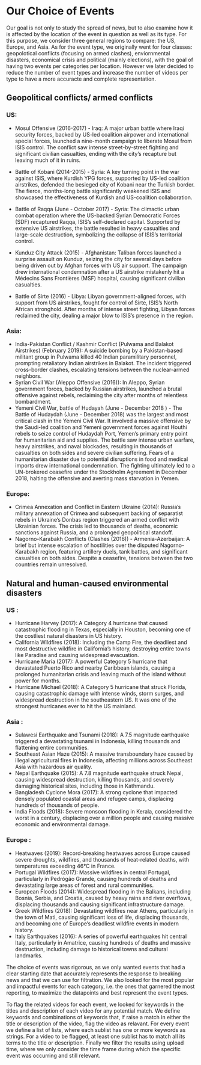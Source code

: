 # Our Choice of Events

Our goal is not only to study the spread of news, but to also examine how it is affected by the location of the event in question as well as its type. For this purpose, we consider three general regions to compare: the US, Europe, and Asia. As for the event type, we originally went for four classes: geopolotical conflicts (focusing on armed clashes), enviornmental disasters, economical crisis and political (mainly elections), with the goal of having two events per categories per location. However we later decided to reduce the number of event types and increase the number of videos per type to have a more accuracte and complete representation.

## Geopolitical conflicts/ armed conflicts

### US:

- Mosul Offensive (2016-2017) - Iraq: A major urban battle where Iraqi security forces, backed by US-led coalition airpower and international special forces, launched a nine-month campaign to liberate Mosul from ISIS control. The conflict saw intense street-by-street fighting and significant civilian casualties, ending with the city’s recapture but leaving much of it in ruins.

- Battle of Kobani (2014-2015) - Syria: A key turning point in the war against ISIS, where Kurdish YPG forces, supported by US-led coalition airstrikes, defended the besieged city of Kobani near the Turkish border. The fierce, months-long battle significantly weakened ISIS and showcased the effectiveness of Kurdish and US-coalition collaboration.
- Battle of Raqqa (June - October 2017) - Syria: The climactic urban combat operation where the US-backed Syrian Democratic Forces (SDF) recaptured Raqqa, ISIS’s self-declared capital. Supported by extensive US airstrikes, the battle resulted in heavy casualties and large-scale destruction, symbolizing the collapse of ISIS’s territorial control.
- Kunduz City Attack (2015) - Afghanistan: Taliban forces launched a surprise assault on Kunduz, seizing the city for several days before being driven out by Afghan forces with US air support. The campaign drew international condemnation after a US airstrike mistakenly hit a Médecins Sans Frontières (MSF) hospital, causing significant civilian casualties.
- Battle of Sirte (2016) - Libya: Libyan government-aligned forces, with support from US airstrikes, fought for control of Sirte, ISIS’s North African stronghold. After months of intense street fighting, Libyan forces reclaimed the city, dealing a major blow to ISIS’s presence in the region.

### Asia:

- India-Pakistan Conflict / Kashmir Conflict (Pulwama and Balakot Airstrikes) (February 2019): A suicide bombing by a Pakistan-based militant group in Pulwama killed 40 Indian paramilitary personnel, prompting retaliatory Indian airstrikes in Balakot. The incident triggered cross-border clashes, escalating tensions between the nuclear-armed neighbors.
- Syrian Civil War (Aleppo Offensive (2016)): In Aleppo, Syrian government forces, backed by Russian airstrikes, launched a brutal offensive against rebels, reclaiming the city after months of relentless bombardment.
- Yemeni Civil War, battle of Hudayah (June - December 2018 ) - The Battle of Hudaydah (June - December 2018) was the largest and most critical clash in the Yemeni Civil War. It involved a massive offensive by the Saudi-led coalition and Yemeni government forces against Houthi rebels to seize control of Hudaydah Port, Yemen’s primary entry point for humanitarian aid and supplies. The battle saw intense urban warfare, heavy airstrikes, and naval blockades, resulting in thousands of casualties on both sides and severe civilian suffering. Fears of a humanitarian disaster due to potential disruptions in food and medical imports drew international condemnation. The fighting ultimately led to a UN-brokered ceasefire under the Stockholm Agreement in December 2018, halting the offensive and averting mass starvation in Yemen.

### Europe:

 - Crimea Annexation and Conflict in Eastern Ukraine (2014): Russia’s military annexation of Crimea and subsequent backing of separatist rebels in Ukraine’s Donbas region triggered an armed conflict with Ukrainian forces. The crisis led to thousands of deaths, economic sanctions against Russia, and a prolonged geopolitical standoff.
- Nagorno-Karabakh Conflicts (Clashes (2016)) - Armenia-Azerbaijan: A brief but intense escalation of hostilities over the disputed Nagorno-Karabakh region, featuring artillery duels, tank battles, and significant casualties on both sides. Despite a ceasefire, tensions between the two countries remain unresolved.

## Natural and human-caused environmental disasters

### US :
- Hurricane Harvey (2017): A Category 4 hurricane that caused catastrophic flooding in Texas, especially in Houston, becoming one of the costliest natural disasters in US history.
- California Wildfires (2018): Including the Camp Fire, the deadliest and most destructive wildfire in California’s history, destroying entire towns like Paradise and causing widespread evacuation.
- Hurricane Maria (2017): A powerful Category 5 hurricane that devastated Puerto Rico and nearby Caribbean islands, causing a prolonged humanitarian crisis and leaving much of the island without power for months.
- Hurricane Michael (2018): A Category 5 hurricane that struck Florida, causing catastrophic damage with intense winds, storm surges, and widespread destruction in the southeastern US. It was one of the strongest hurricanes ever to hit the US mainland.

### Asia :
- Sulawesi Earthquake and Tsunami (2018): A 7.5 magnitude earthquake triggered a devastating tsunami in Indonesia, killing thousands and flattening entire communities.
- Southeast Asian Haze (2015): A massive transboundary haze caused by illegal agricultural fires in Indonesia, affecting millions across Southeast Asia with hazardous air quality.
- Nepal Earthquake (2015): A 7.8 magnitude earthquake struck Nepal, causing widespread destruction, killing thousands, and severely damaging historical sites, including those in Kathmandu.
- Bangladesh Cyclone Mora (2017): A strong cyclone that impacted densely populated coastal areas and refugee camps, displacing hundreds of thousands of people.
- India Floods (2018): Severe monsoon flooding in Kerala, considered the worst in a century, displacing over a million people and causing massive economic and environmental damage.

### Europe :
- Heatwaves (2019): Record-breaking heatwaves across Europe caused severe droughts, wildfires, and thousands of heat-related deaths, with temperatures exceeding 46°C in France.
- Portugal Wildfires (2017): Massive wildfires in central Portugal, particularly in Pedrógão Grande, causing hundreds of deaths and devastating large areas of forest and rural communities.
- European Floods (2014): Widespread flooding in the Balkans, including Bosnia, Serbia, and Croatia, caused by heavy rains and river overflows, displacing thousands and causing significant infrastructure damage.
- Greek Wildfires (2018): Devastating wildfires near Athens, particularly in the town of Mati, causing significant loss of life, displacing thousands, and becoming one of Europe’s deadliest wildfire events in modern history.
- Italy Earthquakes (2016): A series of powerful earthquakes hit central Italy, particularly in Amatrice, causing hundreds of deaths and massive destruction, including damage to historical towns and cultural landmarks.

The choice of events was rigorous, as we only wanted events that had a clear starting date that accurately represents the response to breaking news and that we can use for filtration. We also looked for the most popular and impactful events for each category, i.e. the ones that garnered the most reporting, to maximize the datapoints and best represent the event types.

To flag the related videos for each event, we looked for keywords in the titles and description of each video for any potential match. We define keywords and combinations of keywords that, if raise a match in either the title or description of the video, flag the video as relavant. For every event we define a list of lists, where each sublist has one or more keywords as strings. For a video to be flagged, at least one sublist has to match all its terms to the title or description. Finally we filter the results using upload time, where we only consider the time frame during which the specific event was occurring and still relevant.
